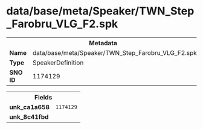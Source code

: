 <h1>data/base/meta/Speaker/TWN_Step_Farobru_VLG_F2.spk</h1><table><tr><th colspan="100%">Metadata</th></tr><tr><td><b>Name</b></td><td>data/base/meta/Speaker/TWN_Step_Farobru_VLG_F2.spk</td></tr><tr><td><b>Type</b></td><td>SpeakerDefinition</td></tr><tr><td><b>SNO ID</b></td><td>1174129</td></tr></table>

<table><tr><th colspan="100%">Fields</th></tr><tr><td><b>unk_ca1a658</b></td><td><code>1174129</code></td></tr><tr><td><b>unk_8c41fbd</b></td><td></td></tr></table>

